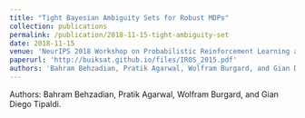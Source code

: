 ```yaml
---
title: "Tight Bayesian Ambiguity Sets for Robust MDPs"
collection: publications
permalink: /publication/2018-11-15-tight-ambiguity-set
date: 2018-11-15
venue: 'NeurIPS 2018 Workshop on Probabilistic Reinforcement Learning and Structured Control, Vancouver, Canada'
paperurl: 'http://buiksat.github.io/files/IROS_2015.pdf'
authors: 'Bahram Behzadian, Pratik Agarwal, Wolfram Burgard, and Gian Diego Tipaldi.'
---
```

Authors: Bahram Behzadian, Pratik Agarwal, Wolfram Burgard, and Gian Diego Tipaldi.
